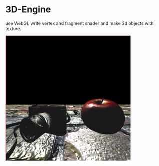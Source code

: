 # 3D-Engine
use WebGL write vertex and fragment shader and make 3d objects with texture.

<img src = "https://github.com/LiMinChu914/3D-Engine/blob/main/image_rm.png" width = "400" height = "400">
